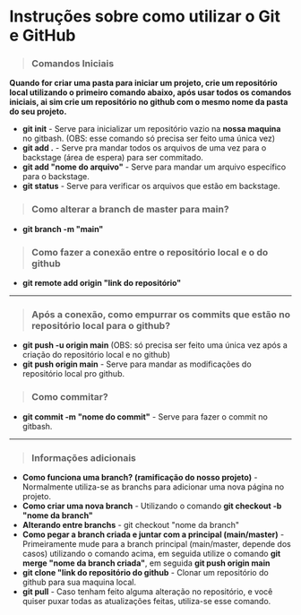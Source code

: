 # Instruções sobre como utilizar o Git e GitHub

> ### Comandos Iniciais

**Quando for criar uma pasta para iniciar um projeto, crie um repositório local utilizando o primeiro comando abaixo, após usar todos os comandos iniciais, ai sim crie um repositório no github com o mesmo nome da pasta do seu projeto.**

- **git init** - Serve para inicializar um repositório vazio na **nossa maquina** no gitbash.    (OBS: esse comando só precisa ser feito uma única vez)
- **git add .** - Serve pra mandar todos os arquivos de uma vez para o backstage (área de espera) para ser commitado.
- **git add "nome do arquivo"** - Serve para mandar um arquivo específico para o backstage.
- **git status** - Serve para verificar os arquivos que estão em backstage.

> ### Como alterar a branch de master para main?

- **git branch -m "main"**

> ### Como fazer a conexão entre o repositório local e o do github

- **git remote add origin "link do repositório"**

---

> ### Após a conexão, como empurrar os commits que estão no repositório local para o github?

- **git push -u origin main**   (OBS: só precisa ser feito uma única vez após a criação do repositório local e no github)
- **git push origin main** - Serve para mandar as modificações do repositório local pro github.

> ### Como commitar?

- **git commit -m "nome do commit"** - Serve para fazer o commit no gitbash.

---

> ### Informações adicionais

- **Como funciona uma branch? (ramificação do nosso projeto)** - Normalmente utiliza-se as branchs para adicionar uma nova página no projeto.
- **Como criar uma nova branch** - Utilizando o comando **git checkout -b "nome da branch"**
- **Alterando entre branchs** - git checkout "nome da branch"
- **Como pegar a branch criada e juntar com a principal (main/master)** - Primeiramente mude para a branch principal (main/master, depende dos casos) utilizando o comando acima, em seguida utilize o comando **git merge "nome da branch criada"**, em seguida **git push origin main**
- **git clone "link do repositório do github** - Clonar um repositório do github para sua maquina local.
- **git pull** - Caso tenham feito alguma alteração no repositório, e você quiser puxar todas as atualizações feitas, utiliza-se esse comando.
